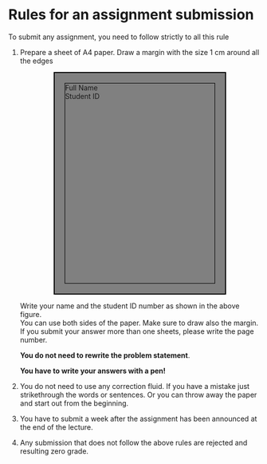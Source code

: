 # Rules for an assignment submission

To submit any assignment, you need to follow strictly to all this rule

1. Prepare a sheet of A4 paper. 
   Draw a margin with the size 1 cm around all the edges

   <div style="display:flex; justify-content:center; width:100%">
   <div style="border: 2px solid black; background-color:gray">
    <div style="width:300px; height:400px; border:1px solid black; margin: 20px">
      <span>Full Name</span>   <br>
      <span>Student ID</span>
    </div>
   </div>
   </div>

   Write your name and the student ID number as shown in the above figure.   
   You can use both sides of the paper. Make sure to draw also the margin.   
   If you submit your answer more than one sheets, please write the page number.   

   **You do not need to rewrite the problem statement**.   

   **You have to write your answers with a pen!**

2. You do not need to use any correction fluid. If you have a mistake just
   strikethrough the words or sentences. Or you can throw away the paper
   and start out from the beginning.

3. You have to submit a week after the assignment has been announced
   at the end of the lecture.

4. Any submission that does not follow the above rules are rejected 
   and resulting zero grade.